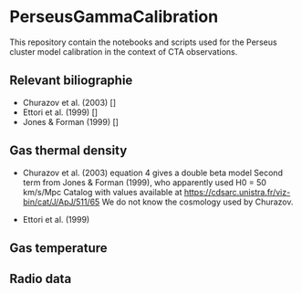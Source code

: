 # PerseusGammaCalibration
This repository contain the notebooks and scripts used for the Perseus cluster model calibration in the context of CTA observations.

## Relevant biliographie
- Churazov et al. (2003) []
- Ettori et al. (1999) []
- Jones & Forman (1999) []

## Gas thermal density

- Churazov et al. (2003) equation 4 gives a double beta model
Second term from Jones & Forman (1999), who apparently used H0 = 50 km/s/Mpc
Catalog with values available at https://cdsarc.unistra.fr/viz-bin/cat/J/ApJ/511/65
We do not know the cosmology used by Churazov.

- Ettori et al. (1999)


## Gas temperature




## Radio data
